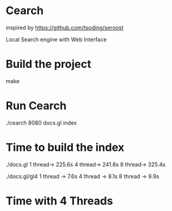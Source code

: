 # Cearch
inspired by https://github.com/tsoding/seroost

Local Search engine with Web Interface

# Build the project
make 

# Run Cearch
./cearch 8080 docs.gl index

# Time to build the index
./docs.gl 
    1 thread-> 225.6s
    4 thread-> 241.8s
    8 thread-> 325.4s

./docs.gl/gl4 
    1 thread -> 7.6s
    4 thread -> 8.1s
    8 thread -> 9.9s

# Time with 4 Threads

